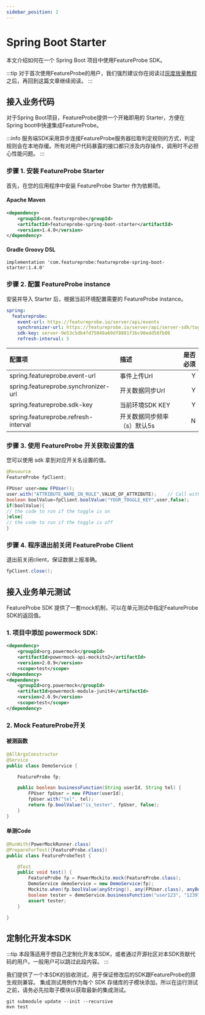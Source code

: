```yaml
---
sidebar_position: 2
---
```


# Spring Boot Starter

本文介绍如何在一个 Spring Boot 项目中使用FeatureProbe SDK。

:::tip
对于首次使用FeatureProbe的用户，我们强烈建议你在阅读过[灰度放量教程](../../tutorials/rollout_tutorial/)之后，再回到这篇文章继续阅读。
:::

## 接入业务代码

对于Spring Boot项目，FeatureProbe提供一个开箱即用的 Starter，方便在Spring boot中快速集成FeatureProbe。

:::info
服务端SDK采用异步连接FeatureProbe服务器拉取判定规则的方式，判定规则会在本地存缓。所有对用户代码暴露的接口都只涉及内存操作，调用时不必担心性能问题。
:::

### 步骤 1. 安装 FeatureProbe Starter

首先，在您的应用程序中安装 FeatureProbe Starter 作为依赖项。

#### Apache Maven

```xml
<dependency>
    <groupId>com.featureprobe</groupId>
    <artifactId>featureprobe-spring-boot-starter</artifactId>
    <version>1.4.0</version>
</dependency>
```

#### Gradle Groovy DSL

```text
implementation 'com.featureprobe:featureprobe-spring-boot-starter:1.4.0'
```

### 步骤 2. 配置 FeatureProbe instance

安装并导入 Starter 后，根据当前环境配置需要的 FeatureProbe instance。

```yaml
spring:
  featureprobe:
    event-url: https://featureprobe.io/server/api/events
    synchronizer-url: https://featureprobe.io/server/api/server-sdk/toggles
    sdk-key: server-9e53c5db4fd75049a69df8881f3bc90edd58fb06
    refresh-interval: 5
```

| 配置项                                 | 描述              | 是否必须 |
|:------------------------------------|:----------------|-----:|
| spring.featureprobe.event-url       | 事件上传Url         |    Y |
| spring.featureprobe.synchronizer-url| 开关数据同步Url       |    Y |
| spring.featureprobe.sdk-key         | 当前环境SDK KEY     |    Y |
| spring.featureprobe.refresh-interval| 开关数据同步频率（s）默认5s |    N |



### 步骤 3. 使用 FeatureProbe 开关获取设置的值

您可以使用 sdk 拿到对应开关名设置的值。

```java
@Resource
FeatureProbe fpClient;
```

```java
FPUser user=new FPUser();
user.with("ATTRIBUTE_NAME_IN_RULE",VALUE_OF_ATTRIBUTE);    // Call with() for each attribute used in Rule.
boolean boolValue=fpClient.boolValue("YOUR_TOGGLE_KEY",user,false);
if(boolValue){
// the code to run if the toggle is on
}else{
// the code to run if the toggle is off
}
```

### 步骤 4. 程序退出前关闭 FeatureProbe Client

退出前关闭client，保证数据上报准确。

```java
fpClient.close();
```

## 接入业务单元测试

FeatureProbe SDK 提供了一套mock机制，可以在单元测试中指定FeatureProbe SDK的返回值。

### 1. 项目中添加 powermock SDK:

```xml
<dependency>
    <groupId>org.powermock</groupId>
    <artifactId>powermock-api-mockito2</artifactId>
    <version>2.0.9</version>
    <scope>test</scope>
</dependency>
<dependency>
    <groupId>org.powermock</groupId>
    <artifactId>powermock-module-junit4</artifactId>
    <version>2.0.9</version>
    <scope>test</scope>
</dependency>
```

### 2. Mock FeatureProbe开关

#### 被测函数

```java
@AllArgsConstructor
@Service
public class DemoService {

    FeatureProbe fp;

    public boolean businessFunction(String userId, String tel) {
        FPUser fpUser = new FPUser(userId);
        fpUser.with("tel", tel);
        return fp.boolValue("is_tester", fpUser, false);
    }
}
```
#### 单测Code

```java
@RunWith(PowerMockRunner.class)
@PrepareForTest({FeatureProbe.class})
public class FeatureProbeTest {

    @Test
    public void test() {
        FeatureProbe fp = PowerMockito.mock(FeatureProbe.class);
        DemoService demoService = new DemoService(fp);
        Mockito.when(fp.boolValue(anyString(), any(FPUser.class), anyBoolean())).thenReturn(true);
        boolean tester = demoService.businessFunction("user123", "12397347232");
        assert tester;
    }

}
```

## 定制化开发本SDK

:::tip
本段落适用于想自己定制化开发本SDK，或者通过开源社区对本SDK贡献代码的用户。一般用户可以跳过此段内容。
:::

我们提供了一个本SDK的验收测试，用于保证修改后的SDK跟FeatureProbe的原生规则兼容。
集成测试用例作为每个 SDK 存储库的子模块添加。所以在运行测试之前，请务必先拉取子模块以获取最新的集成测试。

```shell
git submodule update --init --recursive
mvn test
```
